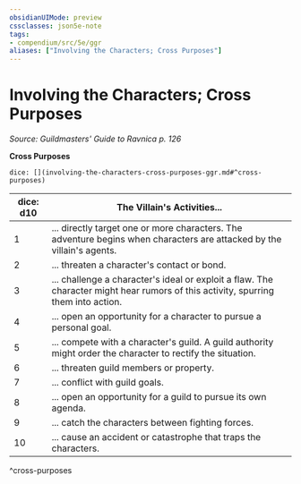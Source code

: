 ```yaml
---
obsidianUIMode: preview
cssclasses: json5e-note
tags:
- compendium/src/5e/ggr
aliases: ["Involving the Characters; Cross Purposes"]
---
```

# Involving the Characters; Cross Purposes
*Source: Guildmasters' Guide to Ravnica p. 126* 

**Cross Purposes**

`dice: [](involving-the-characters-cross-purposes-ggr.md#^cross-purposes)`

| dice: d10 | The Villain's Activities... |
|-----------|-----------------------------|
| 1 | ... directly target one or more characters. The adventure begins when characters are attacked by the villain's agents. |
| 2 | ... threaten a character's contact or bond. |
| 3 | ... challenge a character's ideal or exploit a flaw. The character might hear rumors of this activity, spurring them into action. |
| 4 | ... open an opportunity for a character to pursue a personal goal. |
| 5 | ... compete with a character's guild. A guild authority might order the character to rectify the situation. |
| 6 | ... threaten guild members or property. |
| 7 | ... conflict with guild goals. |
| 8 | ... open an opportunity for a guild to pursue its own agenda. |
| 9 | ... catch the characters between fighting forces. |
| 10 | ... cause an accident or catastrophe that traps the characters. |
^cross-purposes